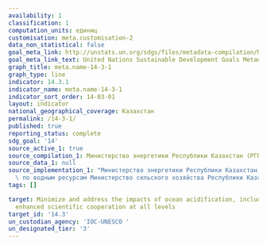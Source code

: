 ```yaml
---
availability: 1
classification: 1
computation_units: единиц
customisation: meta.customisation-2
data_non_statistical: false
goal_meta_link: http://unstats.un.org/sdgs/files/metadata-compilation/Metadata-Goal-14.pdf
goal_meta_link_text: United Nations Sustainable Development Goals Metadata (pdf 288kB)
graph_title: meta.name-14-3-1
graph_type: line
indicator: 14.3.1
indicator_name: meta.name-14-3-1
indicator_sort_order: 14-03-01
layout: indicator
national_geographical_coverage: Казахстан
permalink: /14-3-1/
published: true
reporting_status: complete
sdg_goal: '14'
source_active_1: true
source_compilation_1: Министерство энергетики Республики Казахстан (РГП Казгидромет)
source_data_1: null
source_implementation_1: "Министерство энергетики Республики Казахстан, \nКомитет\
  \ по водным ресурсам Министерство сельского хозяйства Республики Казахстан"
tags: []

target: Minimize and address the impacts of ocean acidification, including through
  enhanced scientific cooperation at all levels
target_id: '14.3'
un_custodian_agency: 'IOC-UNESCO '
un_designated_tier: '3'
---
```

